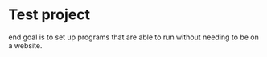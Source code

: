 # Test project
end goal is to set up programs that are able to run
without needing to be on a website.